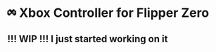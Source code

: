 # <img src="./xbox_controller.png" height="20px" /> Xbox Controller for Flipper Zero


## !!! WIP !!! I just started working on it
